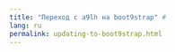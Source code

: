 ```yaml
---
title: "Переход с a9lh на boot9strap" #
lang: ru
permalink: updating-to-boot9strap.html
---
```


<script>
location.href = 'a9lh-to-b9s';
</script>